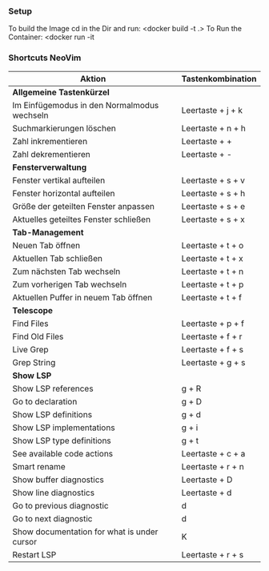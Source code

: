 ### Setup
To build the Image cd in the Dir and run: <docker build -t <imagename> .>
To Run the Container: <docker run -it <image ID>
### Shortcuts NeoVim
| Aktion                                     | Tastenkombination            |
|--------------------------------------------|------------------------------|
| **Allgemeine Tastenkürzel**                |                              |
| Im Einfügemodus in den Normalmodus wechseln | Leertaste + j + k           |
| Suchmarkierungen löschen                    | Leertaste + n + h           |
| Zahl inkrementieren                         | Leertaste + +               |
| Zahl dekrementieren                         | Leertaste + -               |
| **Fensterverwaltung**                       |                              |
| Fenster vertikal aufteilen                  | Leertaste + s + v           |
| Fenster horizontal aufteilen                | Leertaste + s + h           |
| Größe der geteilten Fenster anpassen        | Leertaste + s + e           |
| Aktuelles geteiltes Fenster schließen       | Leertaste + s + x           |
| **Tab-Management**                          |                              |
| Neuen Tab öffnen                            | Leertaste + t + o           |
| Aktuellen Tab schließen                     | Leertaste + t + x           |
| Zum nächsten Tab wechseln                   | Leertaste + t + n           |
| Zum vorherigen Tab wechseln                 | Leertaste + t + p           |
| Aktuellen Puffer in neuem Tab öffnen        | Leertaste + t + f           |
| **Telescope**                               |                              |
| Find Files                                  | Leertaste + p + f           |
| Find Old Files                              | Leertaste + f + r           |
| Live Grep                                   | Leertaste + f + s           |
| Grep String                                 | Leertaste + g + s           |
| **Show LSP**                                |                              |
| Show LSP references                         | g + R                        |
| Go to declaration                           | g + D                        |
| Show LSP definitions                        | g + d                        |
| Show LSP implementations                    | g + i                        |
| Show LSP type definitions                   | g + t                        |
| See available code actions                  | Leertaste + c + a           |
| Smart rename                                | Leertaste + r + n           |
| Show buffer diagnostics                     | Leertaste + D               |
| Show line diagnostics                       | Leertaste + d               |
| Go to previous diagnostic                   | d                            |
| Go to next diagnostic                       | d                            |
| Show documentation for what is under cursor| K                            |
| Restart LSP                                 | Leertaste + r + s           |

